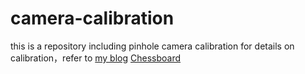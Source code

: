 # camera-calibration
this is a repository including pinhole camera calibration
for details on calibration，refer to [my blog](https://blog.csdn.net/He3he3he/article/details/98769173#%C2%A0%E5%87%BD%E6%95%B0%E8%AE%B2%E8%A7%A3%EF%BC%9A)
[Chessboard](https://img-blog.csdnimg.cn/2020032809030055.png?x-oss-process=image/watermark,type_ZmFuZ3poZW5naGVpdGk,shadow_10,text_aHR0cHM6Ly9ibG9nLmNzZG4ubmV0L0hlM2hlM2hl,size_16,color_FFFFFF,t_70)
